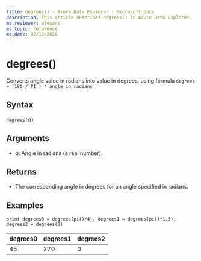 ```yaml
---
title: degrees() - Azure Data Explorer | Microsoft Docs
description: This article describes degrees() in Azure Data Explorer.
ms.reviewer: alexans
ms.topic: reference
ms.date: 02/13/2020
---
```

# degrees()

Converts angle value in radians into value in degrees, using formula `degrees = (180 / PI ) * angle_in_radians`

## Syntax

`degrees(`*a*`)`

## Arguments

* *a*: Angle in radians (a real number).

## Returns

* The corresponding angle in degrees for an angle specified in radians. 

## Examples

```kusto
print degrees0 = degrees(pi()/4), degrees1 = degrees(pi()*1.5), degrees2 = degrees(0)

```

|degrees0|degrees1|degrees2|
|---|---|---|
|45|270|0|
